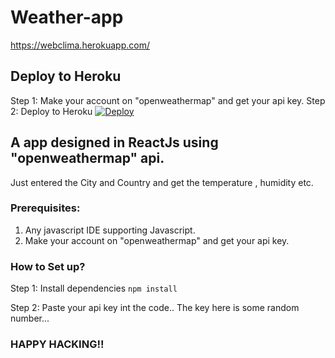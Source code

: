 # Weather-app

https://webclima.herokuapp.com/

## Deploy to Heroku
Step 1: Make your account on "openweathermap" and get your api key.
Step 2: Deploy to Heroku
 [![Deploy](https://www.herokucdn.com/deploy/button.svg)](https://webclima.herokuapp.com/deploy)

## A app designed in ReactJs using "openweathermap" api.
Just entered the City and Country and get the temperature , humidity etc.

### Prerequisites:
1. Any javascript IDE supporting Javascript.
2. Make your account on "openweathermap" and get your api key.

### How to Set up?
Step 1: Install dependencies 
        ``` npm install ``` <br/>
        
Step 2: Paste your api key int the code.. The key here is some random number...


### HAPPY HACKING!!
